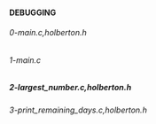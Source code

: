 #### DEBUGGING
###### 0-main.c,holberton.h

###### 1-main.c

##### 2-largest_number.c,holberton.h

###### 3-print_remaining_days.c,holberton.h